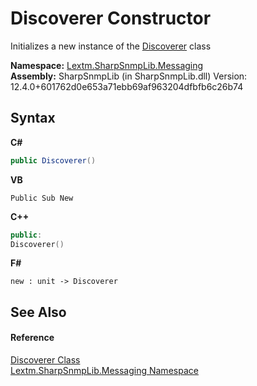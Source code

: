 # Discoverer Constructor 
 

Initializes a new instance of the <a href="T_Lextm_SharpSnmpLib_Messaging_Discoverer">Discoverer</a> class

**Namespace:**&nbsp;<a href="N_Lextm_SharpSnmpLib_Messaging">Lextm.SharpSnmpLib.Messaging</a><br />**Assembly:**&nbsp;SharpSnmpLib (in SharpSnmpLib.dll) Version: 12.4.0+601762d0e653a71ebb69af963204dfbfb6c26b74

## Syntax

**C#**<br />
``` C#
public Discoverer()
```

**VB**<br />
``` VB
Public Sub New
```

**C++**<br />
``` C++
public:
Discoverer()
```

**F#**<br />
``` F#
new : unit -> Discoverer
```


## See Also


#### Reference
<a href="T_Lextm_SharpSnmpLib_Messaging_Discoverer">Discoverer Class</a><br /><a href="N_Lextm_SharpSnmpLib_Messaging">Lextm.SharpSnmpLib.Messaging Namespace</a><br />